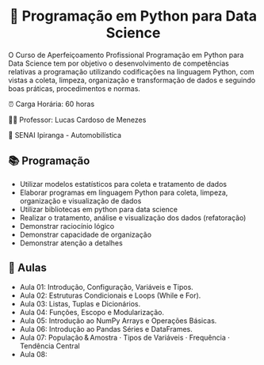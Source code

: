 
<h1 align="center"> 📁 Programação em Python para Data Science </h1>

O Curso de Aperfeiçoamento Profissional Programação em Python para Data Science tem por objetivo o desenvolvimento de competências relativas a programação utilizando codificações na linguagem Python, com vistas a coleta, limpeza, organização e transformação de dados e seguindo boas práticas, procedimentos e normas.

⏰ Carga Horária:  60 horas

👨‍🏫 Professor: Lucas Cardoso de Menezes

🏫 SENAI Ipiranga - Automobilística

<h2>📚  Programação  </h2>

- Utilizar modelos estatísticos para coleta e tratamento de dados
- Elaborar programas em linguagem Python para coleta, limpeza, organização e visualização de dados
- Utilizar bibliotecas em python para data science
- Realizar o tratamento, análise e visualização dos dados (refatoração)
- Demonstrar raciocínio lógico
- Demonstrar capacidade de organização
- Demonstrar atenção a detalhes


<h2>📝 Aulas </h2>

- Aula 01: Introdução, Configuração, Variáveis e Tipos.
- Aula 02: Estruturas Condicionais e Loops (While e For).
- Aula 03: Listas, Tuplas e Dicionários.
- Aula 04: Funções, Escopo e Modularização.
- Aula 05: Introdução ao NumPy Arrays e Operações Básicas.
- Aula 06: Introdução ao Pandas Séries e DataFrames.
- Aula 07: População & Amostra · Tipos de Variáveis · Frequência · Tendência Central
- Aula 08: 
